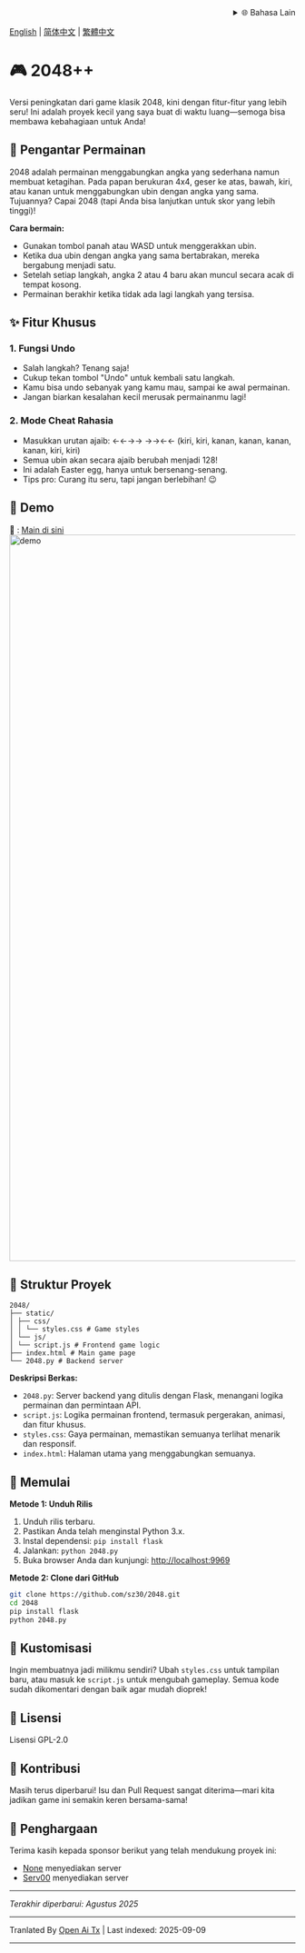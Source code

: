 <div align="right">
  <details>
    <summary >🌐 Bahasa Lain</summary>
    <div>
      <div align="center">
        <a href="https://openaitx.github.io/view.html?user=sz30&project=2048-magic&lang=ja">日本語</a>
        | <a href="https://openaitx.github.io/view.html?user=sz30&project=2048-magic&lang=ko">한국어</a>
        | <a href="https://openaitx.github.io/view.html?user=sz30&project=2048-magic&lang=hi">हिन्दी</a>
        | <a href="https://openaitx.github.io/view.html?user=sz30&project=2048-magic&lang=th">ไทย</a>
        | <a href="https://openaitx.github.io/view.html?user=sz30&project=2048-magic&lang=fr">Français</a>
        | <a href="https://openaitx.github.io/view.html?user=sz30&project=2048-magic&lang=de">Deutsch</a>
        | <a href="https://openaitx.github.io/view.html?user=sz30&project=2048-magic&lang=es">Español</a>
        | <a href="https://openaitx.github.io/view.html?user=sz30&project=2048-magic&lang=it">Itapano</a>
        | <a href="https://openaitx.github.io/view.html?user=sz30&project=2048-magic&lang=ru">Русский</a>
        | <a href="https://openaitx.github.io/view.html?user=sz30&project=2048-magic&lang=pt">Português</a>
        | <a href="https://openaitx.github.io/view.html?user=sz30&project=2048-magic&lang=nl">Nederlands</a>
        | <a href="https://openaitx.github.io/view.html?user=sz30&project=2048-magic&lang=pl">Polski</a>
        | <a href="https://openaitx.github.io/view.html?user=sz30&project=2048-magic&lang=ar">العربية</a>
        | <a href="https://openaitx.github.io/view.html?user=sz30&project=2048-magic&lang=fa">فارسی</a>
        | <a href="https://openaitx.github.io/view.html?user=sz30&project=2048-magic&lang=tr">Türkçe</a>
        | <a href="https://openaitx.github.io/view.html?user=sz30&project=2048-magic&lang=vi">Tiếng Việt</a>
        | <a href="https://openaitx.github.io/view.html?user=sz30&project=2048-magic&lang=id">Bahasa Indonesia</a>
      </div>
    </div>
  </details>
</div>


[English](https://raw.githubusercontent.com/sz30/2048--/main/README.md) | [简体中文](https://raw.githubusercontent.com/sz30/2048--/main/README.zh-CN.md) | [繁體中文](https://raw.githubusercontent.com/sz30/2048--/main/README.zh-TW.md)

# 🎮 2048++

Versi peningkatan dari game klasik 2048, kini dengan fitur-fitur yang lebih seru! Ini adalah proyek kecil yang saya buat di waktu luang—semoga bisa membawa kebahagiaan untuk Anda!

## 🎯 Pengantar Permainan

2048 adalah permainan menggabungkan angka yang sederhana namun membuat ketagihan. Pada papan berukuran 4x4, geser ke atas, bawah, kiri, atau kanan untuk menggabungkan ubin dengan angka yang sama. Tujuannya? Capai 2048 (tapi Anda bisa lanjutkan untuk skor yang lebih tinggi)!

**Cara bermain:**
- Gunakan tombol panah atau WASD untuk menggerakkan ubin.
- Ketika dua ubin dengan angka yang sama bertabrakan, mereka bergabung menjadi satu.
- Setelah setiap langkah, angka 2 atau 4 baru akan muncul secara acak di tempat kosong.
- Permainan berakhir ketika tidak ada lagi langkah yang tersisa.

## ✨ Fitur Khusus

### 1. Fungsi Undo
- Salah langkah? Tenang saja!
- Cukup tekan tombol "Undo" untuk kembali satu langkah.
- Kamu bisa undo sebanyak yang kamu mau, sampai ke awal permainan.
- Jangan biarkan kesalahan kecil merusak permainanmu lagi!

### 2. Mode Cheat Rahasia
- Masukkan urutan ajaib: ←←→→ →→←← (kiri, kiri, kanan, kanan, kanan, kanan, kiri, kiri)
- Semua ubin akan secara ajaib berubah menjadi 128!
- Ini adalah Easter egg, hanya untuk bersenang-senang.
- Tips pro: Curang itu seru, tapi jangan berlebihan! 😉

## 🎯 Demo

🎯 : [Main di sini](http://34.150.49.127:5000/)
<img width="1279" alt="demo" src="https://github.com/user-attachments/assets/0df2c956-b6d9-4371-a916-f6ac3ae642be" />



## 📁 Struktur Proyek
```
2048/
├── static/
│ ├── css/
│ │ └── styles.css # Game styles
│ └── js/
│ └── script.js # Frontend game logic
├── index.html # Main game page
└── 2048.py # Backend server
```
**Deskripsi Berkas:**
- `2048.py`: Server backend yang ditulis dengan Flask, menangani logika permainan dan permintaan API.
- `script.js`: Logika permainan frontend, termasuk pergerakan, animasi, dan fitur khusus.
- `styles.css`: Gaya permainan, memastikan semuanya terlihat menarik dan responsif.
- `index.html`: Halaman utama yang menggabungkan semuanya.

## 🚀 Memulai

**Metode 1: Unduh Rilis**
1. Unduh rilis terbaru.
2. Pastikan Anda telah menginstal Python 3.x.
3. Instal dependensi: `pip install flask`
4. Jalankan: `python 2048.py`
5. Buka browser Anda dan kunjungi: [http://localhost:9969](http://localhost:9969)

**Metode 2: Clone dari GitHub**
```bash
git clone https://github.com/sz30/2048.git
cd 2048
pip install flask
python 2048.py
```

## 🎨 Kustomisasi

Ingin membuatnya jadi milikmu sendiri? Ubah `styles.css` untuk tampilan baru, atau masuk ke `script.js` untuk mengubah gameplay. Semua kode sudah dikomentari dengan baik agar mudah dioprek!

## 📝 Lisensi

Lisensi GPL-2.0

## 🤝 Kontribusi

Masih terus diperbarui! Isu dan Pull Request sangat diterima—mari kita jadikan game ini semakin keren bersama-sama!


## 🙏 Penghargaan

Terima kasih kepada sponsor berikut yang telah mendukung proyek ini:
- [None](https://#/) menyediakan server
- [Serv00](https://www.serv00.com/) menyediakan server

---
_Terakhir diperbarui: Agustus 2025_




---

Tranlated By [Open Ai Tx](https://github.com/OpenAiTx/OpenAiTx) | Last indexed: 2025-09-09

---